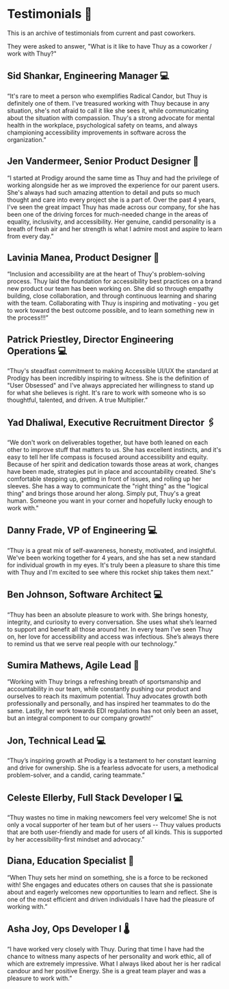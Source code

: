 # Testimonials 🦄

This is an archive of testimonials from current and past coworkers.

They were asked to answer, "What is it like to have Thuy as a coworker / work with Thuy?"

## Sid Shankar, Engineering Manager 💻

“It's rare to meet a person who exemplifies Radical Candor, but Thuy is definitely one of them. I've treasured working with Thuy because in any situation, she's not afraid to call it like she sees it, while communicating about the situation with compassion. Thuy's a strong advocate for mental health in the workplace, psychological safety on teams, and always championing accessibility improvements in software across the organization.”

## Jen Vandermeer, Senior Product Designer 🎨

“I started at Prodigy around the same time as Thuy and had the privilege of working alongside her as we improved the experience for our parent users. She's always had such amazing attention to detail and puts so much thought and care into every project she is a part of. Over the past 4 years, I've seen the great impact Thuy has made across our company, for she has been one of the driving forces for much-needed change in the areas of equality, inclusivity, and accessibility. Her genuine, candid personality is a breath of fresh air and her strength is what I admire most and aspire to learn from every day.”

## Lavinia Manea, Product Designer 🎨

“Inclusion and accessibility are at the heart of Thuy's problem-solving process. Thuy laid the foundation for accessibility best practices on a brand new product our team has been working on. She did so through empathy building, close collaboration, and through continuous learning and sharing with the team. Collaborating with Thuy is inspiring and motivating - you get to work toward the best outcome possible, and to learn something new in the process!!!”

## Patrick Priestley, Director Engineering Operations 💻

“Thuy's steadfast commitment to making Accessible UI/UX the standard at Prodigy has been incredibly inspiring to witness. She is the definition of "User Obsessed" and I've always appreciated her willingness to stand up for what she believes is right. It's rare to work with someone who is so thoughtful, talented, and driven. A true Multiplier.”

## Yad Dhaliwal, Executive Recruitment Director 🖇️

“We don't work on deliverables together, but have both leaned on each other to improve stuff that matters to us. She has excellent instincts, and it's easy to tell her life compass is focused around accessibility and equity. Because of her spirit and dedication towards those areas at work, changes have been made, strategies put in place and accountability created. She's comfortable stepping up, getting in front of issues, and rolling up her sleeves. She has a way to communicate the "right thing" as the "logical thing" and brings those around her along. Simply put, Thuy's a great human. Someone you want in your corner and hopefully lucky enough to work with."

## Danny Frade, VP of Engineering 💻

“Thuy is a great mix of self-awareness, honesty, motivated, and insightful. We've been working together for 4 years, and she has set a new standard for individual growth in my eyes. It's truly been a pleasure to share this time with Thuy and I'm excited to see where this rocket ship takes them next.”

## Ben Johnson, Software Architect 💻

“Thuy has been an absolute pleasure to work with. She brings honesty, integrity, and curiosity to every conversation. She uses what she’s learned to support and benefit all those around her. In every team I’ve seen Thuy on, her love for accessibility and access was infectious. She’s always there to remind us that we serve real people with our technology.”

## Sumira Mathews, Agile Lead 🚀

“Working with Thuy brings a refreshing breath of sportsmanship and accountability in our team, while constantly pushing our product and ourselves to reach its maximum potential. Thuy advocates growth both professionally and personally, and has inspired her teammates to do the same. Lastly, her work towards EDI regulations has not only been an asset, but an integral component to our company growth!”

## Jon, Technical Lead 💻

“Thuy’s inspiring growth at Prodigy is a testament to her constant learning and drive for ownership. She is a fearless advocate for users, a methodical problem-solver, and a candid, caring teammate.”

## Celeste Ellerby, Full Stack Developer I 💻

“Thuy wastes no time in making newcomers feel very welcome! She is not only a vocal supporter of her team but of her users -- Thuy values products that are both user-friendly and made for users of all kinds. This is supported by her accessibility-first mindset and advocacy.”

## Diana, Education Specialist 📖

“When Thuy sets her mind on something, she is a force to be reckoned with! She engages and educates others on causes that she is passionate about and eagerly welcomes new opportunities to learn and reflect. She is one of the most efficient and driven individuals I have had the pleasure of working with.”

## Asha Joy, Ops Developer I 🌡️

“I have worked very closely with Thuy. During that time I have had the chance to witness many aspects of her personality and work ethic, all of which are extremely impressive. What I always liked about her is her radical candour and her positive Energy. She is a great team player and was a pleasure to work with.”
